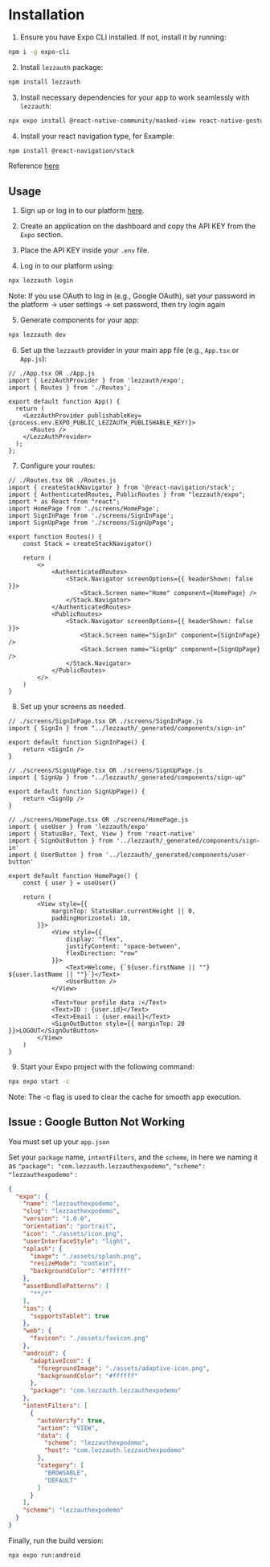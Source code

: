 # Installation

1. Ensure you have Expo CLI installed. If not, install it by running:

```bash
npm i -g expo-cli
```
2. Install `lezzauth` package:

```bash
npm install lezzauth
```

3. Install necessary dependencies for your app to work seamlessly with `lezzauth`:

```bash
npx expo install @react-native-community/masked-view react-native-gesture-handler react-native-reanimated react-native-safe-area-context react-native-screens
```

4. Install your react navigation type, for Example:

```bash
npm install @react-navigation/stack
```

Reference [here](https://reactnavigation.org/docs/stack-navigator/)

## Usage

1. Sign up or log in to our platform [here](https://app-stg.lezzauth.com/sign-up).

2. Create an application on the dashboard and copy the API KEY from the `Expo` section.

3. Place the API KEY inside your `.env` file.

4. Log in to our platform using:

```bash
npx lezzauth login
```

Note: If you use OAuth to log in (e.g., Google OAuth), set your password in the platform -> user settings -> set password, then try login again

5. Generate components for your app:
```bash
npx lezzauth dev
```

6. Set up the `lezzauth` provider in your main app file (e.g., `App.tsx` or `App.js`):

```tsx
// ./App.tsx OR ./App.js
import { LezzAuthProvider } from 'lezzauth/expo';
import { Routes } from './Routes';

export default function App() {
  return (
    <LezzAuthProvider publishableKey={process.env.EXPO_PUBLIC_LEZZAUTH_PUBLISHABLE_KEY!}>
      <Routes />
    </LezzAuthProvider>
  );
};
```

7. Configure your routes:

```tsx
// ./Routes.tsx OR ./Routes.js
import { createStackNavigator } from '@react-navigation/stack';
import { AuthenticatedRoutes, PublicRoutes } from "lezzauth/expo";
import * as React from "react";
import HomePage from './screens/HomePage';
import SignInPage from './screens/SignInPage';
import SignUpPage from './screens/SignUpPage';

export function Routes() {
    const Stack = createStackNavigator()

    return (
        <>
            <AuthenticatedRoutes>
                <Stack.Navigator screenOptions={{ headerShown: false }}>
                    <Stack.Screen name="Home" component={HomePage} />
                </Stack.Navigator>
            </AuthenticatedRoutes>
            <PublicRoutes>
                <Stack.Navigator screenOptions={{ headerShown: false }}>
                    <Stack.Screen name="SignIn" component={SignInPage} />
                    <Stack.Screen name="SignUp" component={SignUpPage} />
                </Stack.Navigator>
            </PublicRoutes>
        </>
    )
}
```

8. Set up your screens as needed.
   
```tsx
// ./screens/SignInPage.tsx OR ./screens/SignInPage.js
import { SignIn } from "../lezzauth/_generated/components/sign-in"

export default function SignInPage() {
    return <SignIn />
}
```

```tsx
// ./screens/SignUpPage.tsx OR ./screens/SignUpPage.js
import { SignUp } from "../lezzauth/_generated/components/sign-up"

export default function SignUpPage() {
    return <SignUp />
}
```

```tsx
// ./screens/HomePage.tsx OR ./screens/HomePage.js
import { useUser } from 'lezzauth/expo'
import { StatusBar, Text, View } from 'react-native'
import { SignOutButton } from '../lezzauth/_generated/components/sign-in'
import { UserButton } from '../lezzauth/_generated/components/user-button'

export default function HomePage() {
    const { user } = useUser()

    return (
        <View style={{
            marginTop: StatusBar.currentHeight || 0,
            paddingHorizontal: 10,
        }}>
            <View style={{
                display: "flex",
                justifyContent: "space-between",
                flexDirection: "row"
            }}>
                <Text>Welcome, {`${user.firstName || ""}  ${user.lastName || ""}`}</Text>
                <UserButton />
            </View>

            <Text>Your profile data :</Text>
            <Text>ID : {user.id}</Text>
            <Text>Email : {user.email}</Text>
            <SignOutButton style={{ marginTop: 20 }}>LOGOUT</SignOutButton>
        </View>
    )
}
```

9. Start your Expo project with the following command:

```bash
npx expo start -c 
```

Note: The -c flag is used to clear the cache for smooth app execution.

## Issue : Google Button Not Working

You must set up your `app.json` 

Set your `package` name, `intentFilters`, and the `scheme`, in here we naming it as `"package": "com.lezzauth.lezzauthexpodemo"`, `"scheme": "lezzauthexpodemo"` : 

```json
{
  "expo": {
    "name": "lezzauthexpodemo",
    "slug": "lezzauthexpodemo",
    "version": "1.0.0",
    "orientation": "portrait",
    "icon": "./assets/icon.png",
    "userInterfaceStyle": "light",
    "splash": {
      "image": "./assets/splash.png",
      "resizeMode": "contain",
      "backgroundColor": "#ffffff"
    },
    "assetBundlePatterns": [
      "**/*"
    ],
    "ios": {
      "supportsTablet": true
    },
    "web": {
      "favicon": "./assets/favicon.png"
    },
    "android": {
      "adaptiveIcon": {
        "foregroundImage": "./assets/adaptive-icon.png",
        "backgroundColor": "#ffffff"
      },
      "package": "com.lezzauth.lezzauthexpodemo"
    },
    "intentFilters": [
      {
        "autoVerify": true,
        "action": "VIEW",
        "data": {
          "scheme": "lezzauthexpodemo",
          "host": "com.lezzauth.lezzauthexpodemo"
        },
        "category": [
          "BROWSABLE",
          "DEFAULT"
        ]
      }
    ],
    "scheme": "lezzauthexpodemo"
  }
}
```

Finally, run the build version:

```bash
npx expo run:android
```
